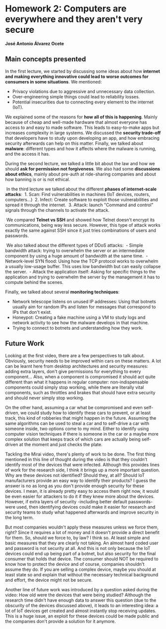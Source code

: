 # Homework 2: Computers are everywhere and they aren't very secure
**José Antonio Álvarez Ocete**

## Main concepts presented

In the first lecture, we started by discussing some ideas about how **internet and making everything innovative could lead to worse outcomes for consumers in some situations**. We mentioned:

- Privacy violations due to aggressive and unnecessary data collection.
- Over-engineering simple things could lead to reliability losses.
- Potential insecurities due to connecting every element to the internet (IoT).

We explained some of the reasons for **how all of this is happening**. Mainly because of cheap and well-made hardware that almost everyone has access to and easy to made software. This leads to easy-to-make apps but increases complexity in large systems. We discussed the **security trade-off** that developers have to study upon developing an app, and how embracing security afterwards can help on this matter. Finally, we talked about **malware**: different types and how it affects where the malware is running, and the access it has.

During the second lecture, we talked a little bit about the law and how we should **ask for permission not forgiveness**. We also had some **discussions about ethics**, mainly about pre-auth at ride-sharing companies and about how banning is or is not ethical.

 In the third lecture we talked about the different **phases of internet-scale attacks**:
 1. Scan: Find vulnerabilities in machines (IoT devices, routers, computers...)
 2. Infect: Create software to exploit those vulnerabilities and spread it through the internet.
 3. Attack: launch "Command and control" signals through the channels to activate the attack.

 We compared **Telnet vs SSH** and showed how Telnet doesn't encrypt its communications, being way less secure. However, this type of attack works exactly the same against SSH since it just tries combinations of users and passwords.

 We also talked about the different types of DDoS attacks:
 - Simple bandwidth attack: trying to overwhelm the server or an intermediate component by using a huge amount of bandwidth at the same time.
 - Network-level SYN flood: Using how the TCP protocol works to overwhelm a usually low-usage buffer. This uses low bandwidth but can easily collapse the server.
 - Attack the application itself: Asking for specific things to the application and trying to overwhelm the server by the management it has to compute behind the scenes.

Finally, we talked about several **monitoring techniques**:
- Network telescope listens on unused IP addresses: Using that botnets usually aim for random IPs and listen for messages that correspond to IPs that don't exist.
- Honeypot: Creating a fake machine using a VM to study logs and network activity to see how the malware develops in that machine.
- Trying to connect to botnets and understanding how they work.

## Future Work

Looking at the first video, there are a few perspectives to talk about. Obviously, security needs to be improved within cars on these matters. A lot can be learnt here from desktop architectures and security measures: adding extra layers, don't give permissions for everything to every component... Also, when a component is compromised it should act quite different than what it happens in regular computer: non-indispensable components could simply stop working, while there are literally vital components, such as throttles and brakes that should have extra security and should never simply stop working.

On the other hand, assuming a car what be compromised and even self-driven, we could study how to identify these cars to prevent, or at least track, this kind of robberies that might happen in the future. Assuming the same algorithms can be used to steal a car and to self-drive a car with someone inside, two options come to my mind. Either to identify using computer vision techniques if there is someone in the car or a maybe more complex solution that keeps track of which cars are actually being self-driven at the moment and just checks the plate.

Tackling the Mirai video, there's plenty of work to be done. The first thing mentioned in this line of thought during the video is that they couldn't identify most of the devices that were infected. Although this provides lines of work for the research side, I think it brings up a more important question. Why are these devices not identified? Should they, at all? Should IoT manufacturers provide an easy way to identify their products? I guess the answer is no as long as you don't provide enough security for these devices. I mean, it is already pretty easy to access them right now, it would be even easier for attackers to do it if they knew more about the devices. However, if extra layers of security -including better default passwords- were used, then identifying devices could make it easier for research and security teams to study what happened afterwards and improve security in the long term.

But most companies wouldn't apply these measures unless we force them, right? Since it requires a lot of money and it doesn't provide a direct benefit for them. So, should we force to, by law? I think so. At least simple and basic measures that they are clearly not taking. An almost hard coded user and password is not security at all. And this is not only because the IoT devices could end up being part of a botnet, but also security for the final consumer that holds that device. The consumer should NOT be required to know how to protect the device and of course, companies shouldn't assume they do. If you are selling a complex device, maybe you should at least state so and explain that without the necessary technical background and effort, the device might not be secure.

Another line of future work was introduced by a question asked during the video: How old were the devices that were being studied? Although the research time didn't have enough data to answer this question (due to the obscurity of the devices discussed above), it leads to an interesting idea: a lot of IoT devices get created and almost instantly stop receiving updates. This is a huge issue, an exploit for these devices could be made public and the companies don't provide a solution for it anymore.
